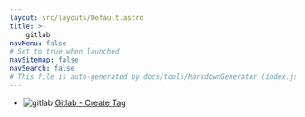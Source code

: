 ```yaml
---
layout: src/layouts/Default.astro
title: >-
    gitlab
navMenu: false
# Set to true when launched
navSitemap: false
navSearch: false
# This file is auto-generated by docs/tools/MarkdownGenerator (index.js)
---
```


<ul>

<li>

![gitlab](https://i.octopus.com/library/step-templates/gitlab.png) [Gitlab - Create Tag](/integrations/gitlab/gitlab-create-tag)

</li>
        
</ul>
